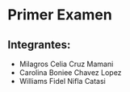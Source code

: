 # Primer Examen
## Integrantes:
* Milagros Celia Cruz Mamani
* Carolina Boniee Chavez Lopez
* Williams Fidel Nifla Catasi
